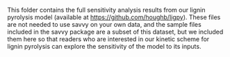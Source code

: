 This folder contains the full sensitivity analysis results from our lignin pyrolysis model (available at https://github.com/houghb/ligpy).  These files are not needed to use savvy on your own data, and the sample files included in the savvy package are a subset of this dataset, but we included them here so that readers who are interested in our kinetic scheme for lignin pyrolysis can explore the sensitivity of the model to its inputs.
